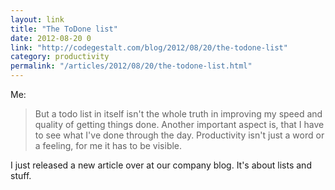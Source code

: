 ```yaml
---
layout: link
title: "The ToDone list"
date: 2012-08-20 0
link: "http://codegestalt.com/blog/2012/08/20/the-todone-list"
category: productivity
permalink: "/articles/2012/08/20/the-todone-list.html"
---
```


Me:

> But a todo list in itself isn't the whole truth in improving my speed and quality of getting things done. 
> Another important aspect is, that I have to see what I've done through the day. 
> Productivity isn't just a word or a feeling, for me it has to be visible. 

I just released a new article over at our company blog. It's about lists and stuff.
